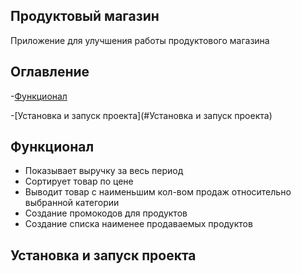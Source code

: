 ## Продуктовый магазин

Приложение для улучшения работы продуктового магазина

## Оглавление 
-[Функционал](#Функционал)


-[Установка и запуск проекта](#Установка и запуск проекта)

## Функционал
- Показывает выручку за весь период
- Сортирует товар по цене
- Выводит товар с наименьшим кол-вом продаж относительно выбранной категории
- Создание промокодов для продуктов
- Создание списка наименее продаваемых продуктов

## Установка и запуск проекта


